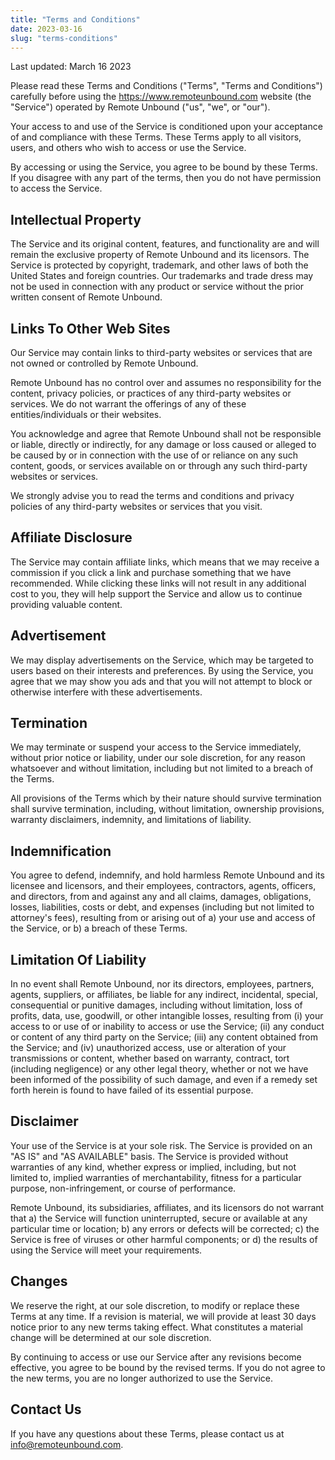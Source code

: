 ```yaml
---
title: "Terms and Conditions"
date: 2023-03-16
slug: "terms-conditions"
---
```

Last updated: March 16 2023

Please read these Terms and Conditions ("Terms", "Terms and Conditions") carefully before using the https://www.remoteunbound.com website (the "Service") operated by Remote Unbound ("us", "we", or "our").

Your access to and use of the Service is conditioned upon your acceptance of and compliance with these Terms. These Terms apply to all visitors, users, and others who wish to access or use the Service.

By accessing or using the Service, you agree to be bound by these Terms. If you disagree with any part of the terms, then you do not have permission to access the Service.

## Intellectual Property
The Service and its original content, features, and functionality are and will remain the exclusive property of Remote Unbound and its licensors. The Service is protected by copyright, trademark, and other laws of both the United States and foreign countries. Our trademarks and trade dress may not be used in connection with any product or service without the prior written consent of Remote Unbound.

## Links To Other Web Sites
Our Service may contain links to third-party websites or services that are not owned or controlled by Remote Unbound.

Remote Unbound has no control over and assumes no responsibility for the content, privacy policies, or practices of any third-party websites or services. We do not warrant the offerings of any of these entities/individuals or their websites.

You acknowledge and agree that Remote Unbound shall not be responsible or liable, directly or indirectly, for any damage or loss caused or alleged to be caused by or in connection with the use of or reliance on any such content, goods, or services available on or through any such third-party websites or services.

We strongly advise you to read the terms and conditions and privacy policies of any third-party websites or services that you visit.

## Affiliate Disclosure
The Service may contain affiliate links, which means that we may receive a commission if you click a link and purchase something that we have recommended. While clicking these links will not result in any additional cost to you, they will help support the Service and allow us to continue providing valuable content.

## Advertisement
We may display advertisements on the Service, which may be targeted to users based on their interests and preferences. By using the Service, you agree that we may show you ads and that you will not attempt to block or otherwise interfere with these advertisements.

## Termination
We may terminate or suspend your access to the Service immediately, without prior notice or liability, under our sole discretion, for any reason whatsoever and without limitation, including but not limited to a breach of the Terms.

All provisions of the Terms which by their nature should survive termination shall survive termination, including, without limitation, ownership provisions, warranty disclaimers, indemnity, and limitations of liability.

## Indemnification
You agree to defend, indemnify, and hold harmless Remote Unbound and its licensee and licensors, and their employees, contractors, agents, officers, and directors, from and against any and all claims, damages, obligations, losses, liabilities, costs or debt, and expenses (including but not limited to attorney's fees), resulting from or arising out of a) your use and access of the Service, or b) a breach of these Terms.

## Limitation Of Liability
In no event shall Remote Unbound, nor its directors, employees, partners, agents, suppliers, or affiliates, be liable for any indirect, incidental, special, consequential or punitive damages, including without limitation, loss of profits, data, use, goodwill, or other intangible losses, resulting from (i) your access to or use of or inability to access or use the Service; (ii) any conduct or content of any third party on the Service; (iii) any content obtained from the Service; and (iv) unauthorized access, use or alteration of your transmissions or content, whether based on warranty, contract, tort (including negligence) or any other legal theory, whether or not we have been informed of the possibility of such damage, and even if a remedy set forth herein is found to have failed of its essential purpose.

## Disclaimer
Your use of the Service is at your sole risk. The Service is provided on an "AS IS" and "AS AVAILABLE" basis. The Service is provided without warranties of any kind, whether express or implied, including, but not limited to, implied warranties of merchantability, fitness for a particular purpose, non-infringement, or course of performance.

Remote Unbound, its subsidiaries, affiliates, and its licensors do not warrant that a) the Service will function uninterrupted, secure or available at any particular time or location; b) any errors or defects will be corrected; c) the Service is free of viruses or other harmful components; or d) the results of using the Service will meet your requirements.

## Changes
We reserve the right, at our sole discretion, to modify or replace these Terms at any time. If a revision is material, we will provide at least 30 days notice prior to any new terms taking effect. What constitutes a material change will be determined at our sole discretion.

By continuing to access or use our Service after any revisions become effective, you agree to be bound by the revised terms. If you do not agree to the new terms, you are no longer authorized to use the Service.

## Contact Us
If you have any questions about these Terms, please contact us at info@remoteunbound.com.